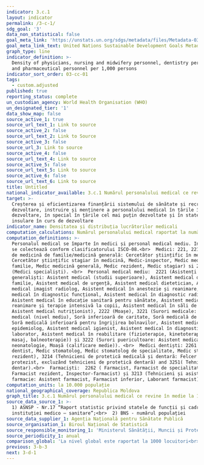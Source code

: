 ```yaml
---
indicator: 3.c.1
layout: indicator
permalink: /3-c-1/
sdg_goal: '3'
data_non_statistical: false
goal_meta_link: 'https://unstats.un.org/sdgs/metadata/files/Metadata-03-0C-01.pdf'
goal_meta_link_text: United Nations Sustainable Development Goals Metadata (PDF 207 KB)
graph_type: line
indicator_definition: >-
  Density of physicians, nursing and midwifery personnel, dentistry personnel,
  and pharmaceutical personnel per 1,000 persons
indicator_sort_order: 03-cc-01
tags:
  - custom.adjusted
published: true
reporting_status: complete
un_custodian_agency: World Health Organisation (WHO)
un_designated_tier: '1'
data_show_map: false
source_active_1: true
source_url_text_1: Link to source
source_active_2: false
source_url_text_2: Link to Source
source_active_3: false
source_url_3: Link to source
source_active_4: false
source_url_text_4: Link to source
source_active_5: false
source_url_text_5: Link to source
source_active_6: false
source_url_text_6: Link to source
title: Untitled
national_indicator_available: 3.c.1 Numărul personalului medical ce revine în medie la 10 mii populație
target: >-
  Creșterea și eficientizarea finanțării sistemului de sănătate și recrutare,
  dezvoltare, instruire și menținere a personalului medical în țările în curs de
  dezvoltare, în special în țările cel mai puțin dezvoltate și în statele mici
  insulare în curs de dezvoltare
indicator_name: Densitatea și distribuția lucrătorilor medicali
computation_calculations: Numărul personalului medical raportat la numărul populației*10000
computation_definitions: >-
  Personalul medical se împarte în medici și personal medical mediu. Indicatorul
  se colectează conform clasificatorului ISCO-08.<br>  Medici: 221, 2211 (Medici
  de medicină de familie/medicină generală: Cercetător științific în medicină,
  Cercetător științific stagiar în medicină, Medic-inspector, Medic medicină de
  familie, Medic medicină generală, Medic rezident, Medic stagiar) si 2212
  (Medici specialiști). <br>  Personal medical mediu:  2221 (Asistenți medicali
  generaliști: Asistent medical (studii superioare), Asistent medical de
  familie, Asistent medical de urgență, Asistent medical dietetician, Asistent
  medical imagist radiolog, Asistent medical în anestezie și reanimare, Asistent
  medical în diagnostic funcțional, Asistent medical în diagnostic radiologic ,
  Asistent medical în educație sanitară pentru sănătate, Asistent medical în
  reanimare și terapie intensivă la copii, Asistent medical în săli de operații,
  Asistent medical nutriționist), 2222 (Moașe), 3221 (Surori medicale: Asistent
  medical (nivel mediu), Soră inferioară de caritate, Soră medicală de caritate,
  Soră medicală inferioară pentru îngrijirea bolnavilor, Asistent medical
  epidemiolog, Asistent medical igienist, Asistent medical în diagnostic de
  laborator, Asistent medical în reabilitare (fizioterapie, kinetoterapie,
  masaj, balneoterapie)) și 3222 (Surori puericultoare: Asistent medical în
  neonatologie, Moașă (calificare medie)). <br>  Medici dentiști: 2261 (Medic
  dentist, Medic stomatolog, Medic stomatolog de specialitate, Medic stomatolog
  rezident), 3214 (Tehnicieni de protetică medicală și dentară: Felcer
  protezist, excluzând tehnicieni de protetică dentară) and 3251( Tehnicieni
  dentar).<br>  Farmaciști:  2262 ( Farmacist, Farmacist de specialitate,
  Farmacist rezident, Inspector-farmacist) și 3213 (Tehnicieni și asistenți de
  farmacie: Asistent farmacist, Farmacist inferior, Laborant farmacist).
computation_units: la 10.000 populație
national_geographical_coverage: Republica Moldova
graph_title: 3.c.1 Numărul personalului medical ce revine în medie la 10 mii populație
source_data_source_1: >-
  1) ASNSP - Nr.17 “Raport statistic privind statele de funcții și cadrele
  instituției medico – sanitare”;<br>  2) BNS - numărul populației 
source_data_supplier_1: Agenția Națională pentru Sănătate Publică
source_organisation_1: Biroul Național de Statistică
source_responsible_monitoring_1: 'Ministerul Sănătății, Muncii și Protecției Sociale'
source_periodicity_1: anual
comparison_global: 'La nivel global este raportat la 1000 locuitori<br>  '
previous: 3-b-3
next: 3-d-1
---
```

